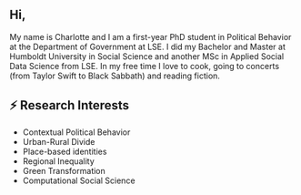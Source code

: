 
## Hi,


My name is Charlotte and I am a first-year PhD student in Political Behavior at the Department of Government at LSE. I did my Bachelor and Master at Humboldt University in Social Science and another MSc in Applied Social Data Science from LSE.  In my free time I love to cook, going to concerts (from Taylor Swift to Black Sabbath) and reading fiction.

## ⚡ Research Interests

- Contextual Political Behavior
- Urban-Rural Divide
- Place-based identities
- Regional Inequality
- Green Transformation
- Computational Social Science


<!--
**CharlotteKub/CharlotteKub** is a ✨ _special_ ✨ repository because its `README.md` (this file) appears on your GitHub profile.

Here are some ideas to get you started:

- 🔭 I’m currently working on ...
- 🌱 I’m currently learning ...
- 👯 I’m looking to collaborate on ...
- 🤔 I’m looking for help with ...
- 💬 Ask me about ...
- 📫 How to reach me: ...
- 😄 Pronouns: ...
- ⚡ Fun fact: ...
-->
